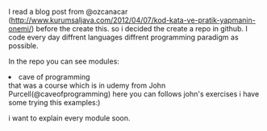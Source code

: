 I read a blog post from @ozcanacar (http://www.kurumsaljava.com/2012/04/07/kod-kata-ve-pratik-yapmanin-onemi/)  before the create this.
so i decided the create a repo in github. I code every day diffrent languages diffrent programming paradigm as possible.

In the repo you can see modules:
<li>cave of programming</li>
that was a course which is in udemy from John Purcell(@caveofprogramming)
here you can follows john's exercises i have some trying this examples:)


i want to explain every module soon.

